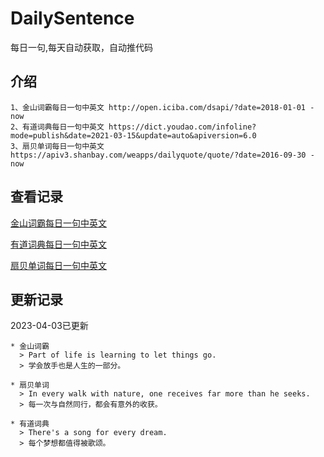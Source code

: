 # DailySentence

每日一句,每天自动获取，自动推代码

## 介绍

```
1、金山词霸每日一句中英文 http://open.iciba.com/dsapi/?date=2018-01-01 - now
2、有道词典每日一句中英文 https://dict.youdao.com/infoline?mode=publish&date=2021-03-15&update=auto&apiversion=6.0
3、扇贝单词每日一句中英文 https://apiv3.shanbay.com/weapps/dailyquote/quote/?date=2016-09-30 - now
```

## 查看记录

[金山词霸每日一句中英文](./data/iciba/)

[有道词典每日一句中英文](./data/youdao/)

[扇贝单词每日一句中英文](./data/shanbay/)

## 更新记录
2023-04-03已更新 
```
* 金山词霸
  > Part of life is learning to let things go.
  > 学会放手也是人生的一部分。

* 扇贝单词
  > In every walk with nature, one receives far more than he seeks.
  > 每一次与自然同行，都会有意外的收获。

* 有道词典
  > There's a song for every dream.
  > 每个梦想都值得被歌颂。

```
